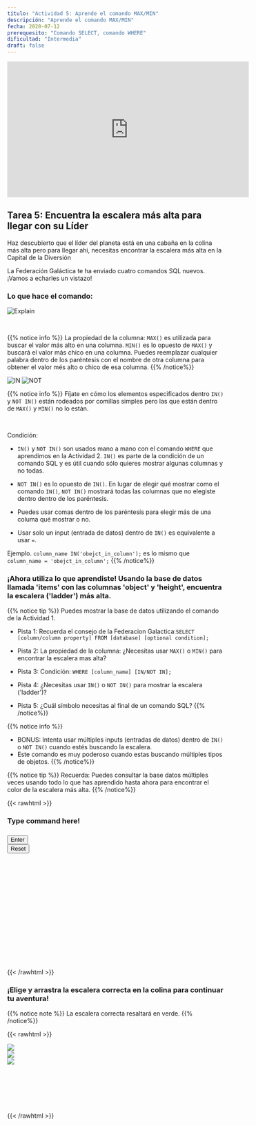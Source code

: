```yaml
---
título: "Actividad 5: Aprende el comando MAX/MIN"
descripción: "Aprende el comando MAX/MIN"
fecha: 2020-07-12
prerequesito: "Comando SELECT, comando WHERE"
dificultad: "Intermedia"
draft: false
---
```

<!-- Links for javascript and CSS needed for drop down logic -->
<link rel="stylesheet" href="../default/_default.css" type="text/css"></link>
<link rel="stylesheet" href="../default/_type.css" type="text/css"></link>
<link rel="stylesheet" href="_activity5.css" type="text/css"></link>
<script type="text/javascript" src="../default/_default.js"></script>
<script type="text/javascript" src="../default/_type.js"></script>
<script type="text/javascript" src="_activity5.js"></script>
<script type="text/javascript" src="../default/alasql.js"></script>
<script type="text/javascript" src="../default/db.js"></script>

<p style="text-align: center;"><iframe width="560" height="315" src="https://www.youtube.com/embed/VPMZedGI-Ww" title="YouTube video player" frameborder="0" allow="accelerometer; autoplay; clipboard-write; encrypted-media; gyroscope; picture-in-picture" allowfullscreen></iframe></p>

## Tarea 5: Encuentra la escalera más alta para llegar con su Líder

Haz descubierto que el líder del planeta está en una cabaña en la colina más alta pero para llegar ahi, necesitas encontrar la escalera más alta en la Capital de la Diversión

La Federación Galáctica te ha enviado cuatro comandos SQL nuevos. ¡Vamos a echarles un vistazo!


### Lo que hace el comando:

![Explain](assets/max_min.png)

<br/>

{{% notice info %}}
La propiedad de la columna:
`MAX()` es utilizada para buscar el valor más alto en una columna. `MIN()` es lo opuesto de `MAX()` y buscará el valor más chico en una columna. 
Puedes reemplazar cualquier palabra dentro de los paréntesis con el nombre de otra columna para obtener el valor més alto o chico de esa columna. 
{{% /notice%}}

![IN](assets/In.png)
![NOT](assets/not.png)

{{% notice info %}}
Fíjate en cómo los elementos especificados dentro `IN()` y `NOT IN()` están rodeados por comillas simples pero las que están dentro de `MAX()` y `MIN()` no lo están.

<br>

Condición:
* `IN()` y `NOT IN()` son usados mano a mano con el comando `WHERE` que aprendimos en la Actividad 2. `IN()` es parte de la condición de un comando SQL y es útil cuando sólo quieres mostrar algunas columnas y no todas. 

* `NOT IN()` es lo opuesto de `IN()`. En lugar de elegir qué mostrar como el comando `IN()`, `NOT IN()` mostrará todas las columnas que no elegiste dentro dentro de los paréntesis.

* Puedes usar comas dentro de los paréntesis para elegir más de una columa qué mostrar o no. 

* Usar solo un input (entrada de datos) dentro de `IN()` es equivalente a usar `=`. 

Ejemplo. `column_name IN('obejct_in_column');` es lo mismo que `column_name = 'obejct_in_column';`
{{% /notice%}}

### ¡Ahora utiliza lo que aprendiste! Usando la base de datos llamada 'items' con las columnas 'object' y 'height', encuentra la escalera ('ladder') más alta.
{{% notice tip %}}
Puedes mostrar la base de datos utilizando el comando de la Actividad 1.

* Pista 1: Recuerda el consejo de la Federacion Galactica:`SELECT [column/column property] FROM [database] [optional condition];`

* Pista 2: La propiedad de la columna: ¿Necesitas usar `MAX()` o `MIN()` para encontrar la escalera mas alta?

* Pista 3: Condición: `WHERE [column_name] [IN/NOT IN];`

* Pista 4: ¿Necesitas usar `IN()` o `NOT IN()` para mostrar la escalera ('ladder')?

* Pista 5: ¿Cuál símbolo necesitas al final de un comando SQL?
{{% /notice%}}
 
{{% notice info %}}
* BONUS: Intenta usar múltiples inputs (entradas de datos) dentro de `IN()` o `NOT IN()` cuando estés buscando la escalera. 
* Este comando es muy poderoso cuando estas buscando múltiples tipos de objetos.
{{% /notice%}}

{{% notice tip %}}
Recuerda: Puedes consultar la base datos múltiples veces usando todo lo que has aprendido hasta ahora para encontrar el color de la escalera más alta. 
{{% /notice%}}

<!-- SQL Type In Activity -->

{{< rawhtml >}}

  <div class="content_scaler">
    <div class="terminal_div" id="terminal_div">
      <div class = "outer">
        <h3 id = "commands" contenteditable="true" onclick="placeholder()">Type command here!</h3>
      </div>
      <div class = "prev">
        <h3 id = "prev"></h3>
      </div>
        <div style="clear: both;"></div> 
      <button class="button button1" onclick="sql()"> Enter </button>
      <div style="clear: both;"></div> 
      <button class = "button reset" onclick="reset()">Reset</button>
    </div> <!-- terminal_div -->
  </div> <!-- content_scaler -->
  <div style="clear: both;"></div>
  <h1 class="error" id="sqlcommand" style="visibility:hidden"><strong>ERROR INVALID INPUT></strong></h1>
  <table id="table">
    <tr></tr>
  </table>
  
  <h4 id="story"></h4>

  <div id="legend" style="visibility:hidden">
     <br/>
    <p style="color:red;"> RED Ladder = 100 </p>
    <p style="color:#00e500;"> GREEN Ladder = 60 </p>
    <p style="color:#ffb972;"> YELLOW Ladder = 20 </p>
    </br>
  </div>

{{< /rawhtml >}}

### ¡Elige y arrastra la escalera correcta en la colina para continuar tu aventura!

{{% notice note %}}
La escalera correcta resaltará en verde. 
{{% /notice%}}

{{< rawhtml >}}


<div class="content_scaler">
<!-- Player drags ladder block to drop block to finish mission -->
<div class="hill_div" id="hill_div">

<!-- Drop Location -->
<div id="div4" class="dropClass" ondrop="drop(event)" ondragover="allowDrop(event)";> </div>

<!-- Drag Block -->
<div id="div1" class ="codeBlocks" style="clear: left;" ondrop="drop(event)" ondragover="allowDrop(event)">
  <img class="img" src="assets/ladder.png" draggable="true" ondragstart="drag(event)" id="drag1">
</div>

<div id="div2" class ="codeBlocks" ondrop="drop(event)" ondragover="allowDrop(event)">
  <img class="img" src="assets/ladder_green.png" draggable="true" ondragstart="drag(event)" id="drag2">
</div>

<div id="div3" class ="codeBlocks" ondrop="drop(event)" ondragover="allowDrop(event)">
  <img class="img" src="assets/ladder_yellow.png" draggable="true" ondragstart="drag(event)" id="drag3">
</div>

</div> <!-- hill_div -->
</div> <!-- content_scaler -->

<div style="clear: both;"></div> 

<!-- Next mission text displays -->
<div id="text1" style="visibility:hidden">
  <p> ¡Lo lograste! El Lider te comunica que el Planeta de la Diversión está en riesgo de ser invadido por aliens del Planeta del Aburrimiento. 
  ¡Debes encontrar los Tótems de la Diversión para salvar al planeta! </p>
</div>

<!-- Tells User to continue mission -->
<div class="resume_plot" id="resume_plot" style="visibility:hidden">
  <div class="alert">
    <span id="check">&#10003;</span>
    ¡Has completado la tarea!¡Continúa a la siguiente misión!
  </div>
</div>

{{< /rawhtml >}}
